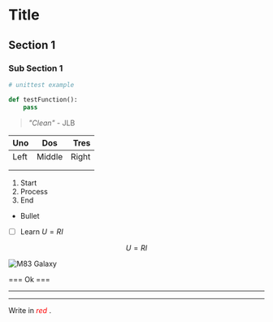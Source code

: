 # Title

## Section 1

### Sub Section 1

```python
# unittest example

def testFunction():
    pass
```



> _"Clean"_ - JLB



| Uno  |  Dos   |  Tres |
| ---- | :----: | ----: |
| Left | Middle | Right |
|      |        |       |
|      |        |       |

1. Start
2. Process
3. End

- Bullet







- [ ] Learn $U=RI$ 

$$
U = RI
$$

![M83 Galaxy](D:\MonteaCristo\Pictures\m83.jpg)



<!-- Comments -->

=== Ok ===



---

---



Write in <span style="color:red"> *red* </span>.

